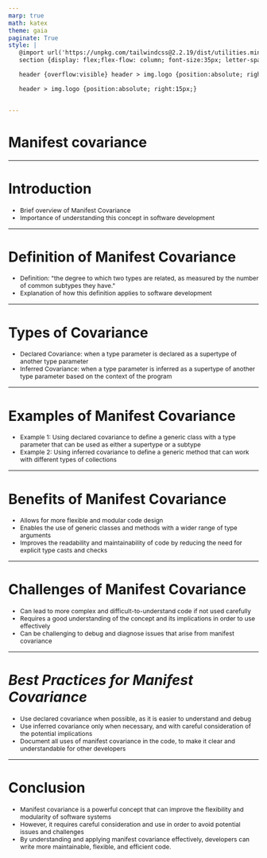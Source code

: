 ```yaml
---
marp: true
math: katex
theme: gaia
paginate: True
style: |
   @import url('https://unpkg.com/tailwindcss@2.2.19/dist/utilities.min.css');
   section {display: flex;flex-flow: column; font-size:35px; letter-spacing:1.4px;}

   header {overflow:visible} header > img.logo {position:absolute; right:15px;}

   header > img.logo {position:absolute; right:15px;}


---
```

<!-- backgroundColor: white -->
<!-- _class: lead -->

 # Manifest covariance

---
<style scoped>p,li {font-size:0.92em}</style>

 # Introduction

- Brief overview of Manifest Covariance
- Importance of understanding this concept in software development

---
<style scoped>p,li {font-size:0.92em}</style>

 # Definition of Manifest Covariance

- Definition: "the degree to which two types are related, as measured by the number of common subtypes they have."
- Explanation of how this definition applies to software development

---
<style scoped>p,li {font-size:0.92em}</style>

 # Types of Covariance
- Declared Covariance: when a type parameter is declared as a supertype of another type parameter
- Inferred Covariance: when a type parameter is inferred as a supertype of another type parameter based on the context of the program


---
<style scoped>p,li {font-size:0.92em}</style>

 # Examples of Manifest Covariance

- Example 1: Using declared covariance to define a generic class with a type parameter that can be used as either a supertype or a subtype
- Example 2: Using inferred covariance to define a generic method that can work with different types of collections

---
<style scoped>p,li {font-size:0.88em}</style>

 # **Benefits of Manifest Covariance**

- Allows for more flexible and modular code design
- Enables the use of generic classes and methods with a wider range of type arguments
- Improves the readability and maintainability of code by reducing the need for explicit type casts and checks

---
<style scoped>p,li {font-size:0.88em}</style>

 # Challenges of Manifest Covariance
- Can lead to more complex and difficult-to-understand code if not used carefully
- Requires a good understanding of the concept and its implications in order to use effectively
- Can be challenging to debug and diagnose issues that arise from manifest covariance


---
<style scoped>p,li {font-size:0.88em}</style>

 # _Best Practices for Manifest Covariance_
- Use declared covariance when possible, as it is easier to understand and debug
- Use inferred covariance only when necessary, and with careful consideration of the potential implications
- Document all uses of manifest covariance in the code, to make it clear and understandable for other developers


---
<style scoped>p,li {font-size:0.88em}</style>

 # Conclusion
- Manifest covariance is a powerful concept that can improve the flexibility and modularity of software systems
- However, it requires careful consideration and use in order to avoid potential issues and challenges
- By understanding and applying manifest covariance effectively, developers can write more maintainable, flexible, and efficient code.
